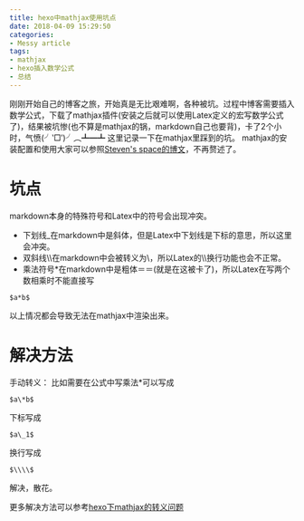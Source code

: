 ```yaml
---
title: hexo中mathjax使用坑点
date: 2018-04-09 15:29:50
categories:
- Messy article
tags:
- mathjax
- hexo插入数学公式
- 总结
---
```

刚刚开始自己的博客之旅，开始真是无比艰难啊，各种被坑。过程中博客需要插入数学公式，下载了mathjax插件(安装之后就可以使用Latex定义的宏写数学公式了)，结果被坑惨(也不算是mathjax的锅，markdown自己也要背)，卡了2个小时，气愤(╯‵□′)╯︵┻━┻
这里记录一下在mathjax里踩到的坑。
mathjax的安装配置和使用大家可以参照[Steven's space的博文](http://stevenshi.me/2017/06/26/hexo-insert-formula/)，不再赘述了。
<!-- more -->
# 坑点
markdown本身的特殊符号和Latex中的符号会出现冲突。
- 下划线\_在markdown中是斜体，但是Latex中下划线是下标的意思，所以这里会冲突。
- 双斜线\\\\在markdown中会被转义为\，所以Latex的\\\\换行功能也会不正常。
- 乘法符号\*在markdown中是粗体＝＝(就是在这被卡了)，所以Latex在写两个数相乘时不能直接写
```
$a*b$
```
以上情况都会导致无法在mathjax中渲染出来。

# 解决方法
手动转义：
比如需要在公式中写乘法*可以写成
```
$a\*b$
```
下标写成
```
$a\_1$
```
换行写成
```
$\\\\$
```
解决，散花。

更多解决方法可以参考[hexo下mathjax的转义问题](http://shomy.top/2016/10/22/hexo-markdown-mathjax/)

